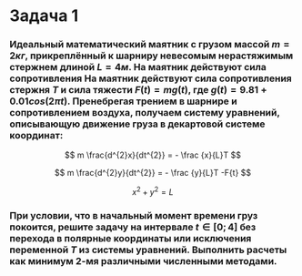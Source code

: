 # Задача 1
### Идеальный математический маятник с грузом массой $m = 2кг$, прикреплённый к шарниру невесомым нерастяжимым стержнем длиной $L = 4 м$. На маятник действуют сила сопротивления На маятник действуют сила сопротивления стержня $T$ и сила тяжести $F (t) = mg(t)$, где $g(t) = 9.81 + 0.01 cos (2πt)$. Пренебрегая трением в шарнире и сопротивлением воздуха, получаем систему уравнений, описывающую движение груза в декартовой системе координат:

$$ m \frac{d^{2}x}{dt^{2}} = - \frac {x}{L}T $$

$$ m \frac{d^{2}y}{dt^{2}} = - \frac {y}{L}T -F{t} $$

$$ x^{2} + y^{2} = L $$

### При условии, что в начальный момент времени груз покоится, решите задачу на интервале $t ∈ [0; 4]$ без перехода в полярные координаты или исключения переменной $T$ из системы уравнений. Выполнить расчеты как минимум 2-мя различными численными методами.
